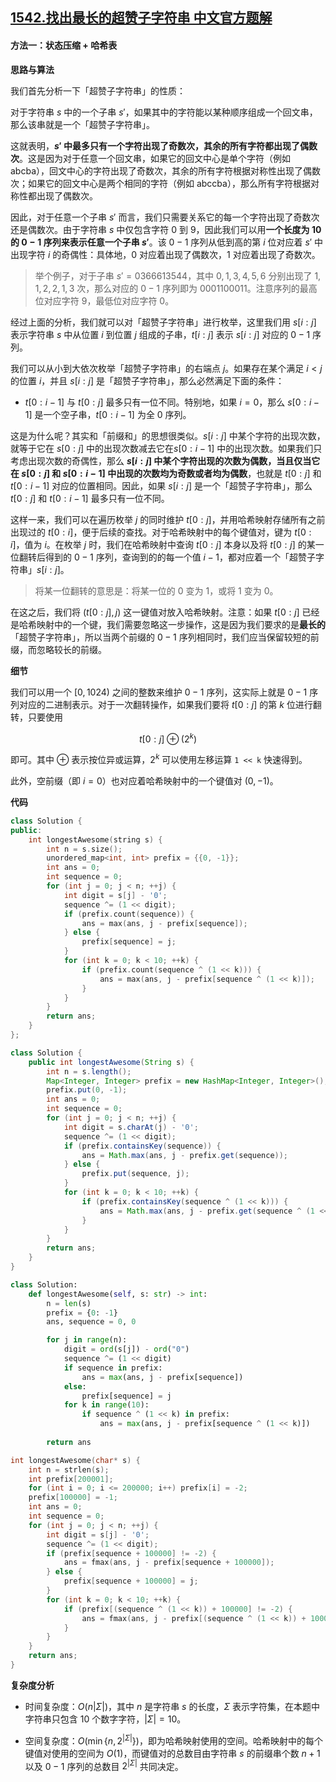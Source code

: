 ## [1542.找出最长的超赞子字符串 中文官方题解](https://leetcode.cn/problems/find-longest-awesome-substring/solutions/100000/zhao-chu-zui-chang-de-chao-zan-zi-zi-fu-chuan-by-l)

#### 方法一：状态压缩 + 哈希表

**思路与算法**

我们首先分析一下「超赞子字符串」的性质：

对于字符串 $s$ 中的一个子串 $s'$，如果其中的字符能以某种顺序组成一个回文串，那么该串就是一个「超赞子字符串」。

这就表明，**$s'$ 中最多只有一个字符出现了奇数次，其余的所有字符都出现了偶数次**。这是因为对于任意一个回文串，如果它的回文中心是单个字符（例如 $\text{abcba}$），回文中心的字符出现了奇数次，其余的所有字符根据对称性出现了偶数次；如果它的回文中心是两个相同的字符（例如 $\text{abccba}$），那么所有字符根据对称性都出现了偶数次。

因此，对于任意一个子串 $s'$ 而言，我们只需要关系它的每一个字符出现了奇数次还是偶数次。由于字符串 $s$ 中仅包含字符 $0$ 到 $9$，因此我们可以用**一个长度为 $10$ 的 $0-1$ 序列来表示任意一个子串 $s'$**。该 $0-1$ 序列从低到高的第 $i$ 位对应着 $s'$ 中出现字符 $i$ 的奇偶性：具体地，$0$ 对应着出现了偶数次，$1$ 对应着出现了奇数次。

> 举个例子，对于子串 $s'= \text{0366613544}$，其中 $0, 1, 3, 4, 5, 6$ 分别出现了 $1, 1, 2, 2, 1, 3$ 次，那么对应的 $0-1$ 序列即为 $\text{0001100011}$。注意序列的最高位对应字符 $9$，最低位对应字符 $0$。

经过上面的分析，我们就可以对「超赞子字符串」进行枚举，这里我们用 $s[i:j]$ 表示字符串 $s$ 中从位置 $i$ 到位置 $j$ 组成的子串，$t[i:j]$ 表示 $s[i:j]$ 对应的 $0-1$ 序列。

我们可以从小到大依次枚举「超赞子字符串」的右端点 $j$。如果存在某个满足 $i < j$ 的位置 $i$，并且 $s[i:j]$ 是「超赞子字符串」，那么必然满足下面的条件：

- $t[0:i-1]$ 与 $t[0:j]$ 最多只有一位不同。特别地，如果 $i=0$，那么 $s[0:i-1]$ 是一个空子串，$t[0:i-1]$ 为全 $0$ 序列。

这是为什么呢？其实和「前缀和」的思想很类似。$s[i:j]$ 中某个字符的出现次数，就等于它在 $s[0:j]$ 中的出现次数减去它在$s[0:i-1]$ 中的出现次数。如果我们只考虑出现次数的奇偶性，那么 **$s[i:j]$ 中某个字符出现的次数为偶数，当且仅当它在 $s[0:j]$ 和 $s[0:i-1]$ 中出现的次数均为奇数或者均为偶数**，也就是 $t[0:j]$ 和 $t[0:i-1]$ 对应的位置相同。因此，如果 $s[i:j]$ 是一个「超赞子字符串」，那么 $t[0:j]$ 和 $t[0:i-1]$ 最多只有一位不同。

这样一来，我们可以在遍历枚举 $j$ 的同时维护 $t[0:j]$，并用哈希映射存储所有之前出现过的 $t[0:i]$，便于后续的查找。对于哈希映射中的每个键值对，键为 $t[0:i]$，值为 $i$。在枚举 $j$ 时，我们在哈希映射中查询 $t[0:j]$ 本身以及将 $t[0:j]$ 的某一位翻转后得到的 $0-1$ 序列，查询到的的每一个值 $i-1$，都对应着一个「超赞子字符串」$s[i:j]$。

> 将某一位翻转的意思是：将某一位的 $0$ 变为 $1$，或将 $1$ 变为 $0$。

在这之后，我们将 $(t[0:j], j)$ 这一键值对放入哈希映射。注意：如果 $t[0:j]$ 已经是哈希映射中的一个键，我们需要忽略这一步操作，这是因为我们要求的是**最长的**「超赞子字符串」，所以当两个前缀的 $0-1$ 序列相同时，我们应当保留较短的前缀，而忽略较长的前缀。

**细节**

我们可以用一个 $[0, 1024)$ 之间的整数来维护 $0-1$ 序列，这实际上就是 $0-1$ 序列对应的二进制表示。对于一次翻转操作，如果我们要将 $t[0:j]$ 的第 $k$ 位进行翻转，只要使用

$$
t[0:j] \oplus (2^k)
$$

即可。其中 $\oplus$ 表示按位异或运算，$2^k$ 可以使用左移运算 `1 << k` 快速得到。

此外，空前缀（即 $i = 0$）也对应着哈希映射中的一个键值对 $(0, -1)$。

**代码**

```C++ [sol1-C++]
class Solution {
public:
    int longestAwesome(string s) {
        int n = s.size();
        unordered_map<int, int> prefix = {{0, -1}};
        int ans = 0;
        int sequence = 0;
        for (int j = 0; j < n; ++j) {
            int digit = s[j] - '0';
            sequence ^= (1 << digit);
            if (prefix.count(sequence)) {
                ans = max(ans, j - prefix[sequence]);
            } else {
                prefix[sequence] = j;
            }
            for (int k = 0; k < 10; ++k) {
                if (prefix.count(sequence ^ (1 << k))) {
                    ans = max(ans, j - prefix[sequence ^ (1 << k)]);
                }
            }
        }
        return ans;
    }
};
```

```Java [sol1-Java]
class Solution {
    public int longestAwesome(String s) {
        int n = s.length();
        Map<Integer, Integer> prefix = new HashMap<Integer, Integer>();
        prefix.put(0, -1);
        int ans = 0;
        int sequence = 0;
        for (int j = 0; j < n; ++j) {
            int digit = s.charAt(j) - '0';
            sequence ^= (1 << digit);
            if (prefix.containsKey(sequence)) {
                ans = Math.max(ans, j - prefix.get(sequence));
            } else {
                prefix.put(sequence, j);
            }
            for (int k = 0; k < 10; ++k) {
                if (prefix.containsKey(sequence ^ (1 << k))) {
                    ans = Math.max(ans, j - prefix.get(sequence ^ (1 << k)));
                }
            }
        }
        return ans;
    }
}
```

```Python [sol1-Python3]
class Solution:
    def longestAwesome(self, s: str) -> int:
        n = len(s)
        prefix = {0: -1}
        ans, sequence = 0, 0

        for j in range(n):
            digit = ord(s[j]) - ord("0")
            sequence ^= (1 << digit)
            if sequence in prefix:
                ans = max(ans, j - prefix[sequence])
            else:
                prefix[sequence] = j
            for k in range(10):
                if sequence ^ (1 << k) in prefix:
                    ans = max(ans, j - prefix[sequence ^ (1 << k)])
        
        return ans
```

```C [sol1-C]
int longestAwesome(char* s) {
    int n = strlen(s);
    int prefix[200001];
    for (int i = 0; i <= 200000; i++) prefix[i] = -2;
    prefix[100000] = -1;
    int ans = 0;
    int sequence = 0;
    for (int j = 0; j < n; ++j) {
        int digit = s[j] - '0';
        sequence ^= (1 << digit);
        if (prefix[sequence + 100000] != -2) {
            ans = fmax(ans, j - prefix[sequence + 100000]);
        } else {
            prefix[sequence + 100000] = j;
        }
        for (int k = 0; k < 10; ++k) {
            if (prefix[(sequence ^ (1 << k)) + 100000] != -2) {
                ans = fmax(ans, j - prefix[(sequence ^ (1 << k)) + 100000]);
            }
        }
    }
    return ans;
}
```

**复杂度分析**

- 时间复杂度：$O(n |\Sigma|)$，其中 $n$ 是字符串 $s$ 的长度，$\Sigma$ 表示字符集，在本题中字符串只包含 $10$ 个数字字符，$|\Sigma| = 10$。

- 空间复杂度：$O(\min\{n, 2^{|\Sigma|}\})$，即为哈希映射使用的空间。哈希映射中的每个键值对使用的空间为 $O(1)$，而键值对的总数目由字符串 $s$ 的前缀串个数 $n+1$ 以及 $0-1$ 序列的总数目 $2^{|\Sigma|}$ 共同决定。